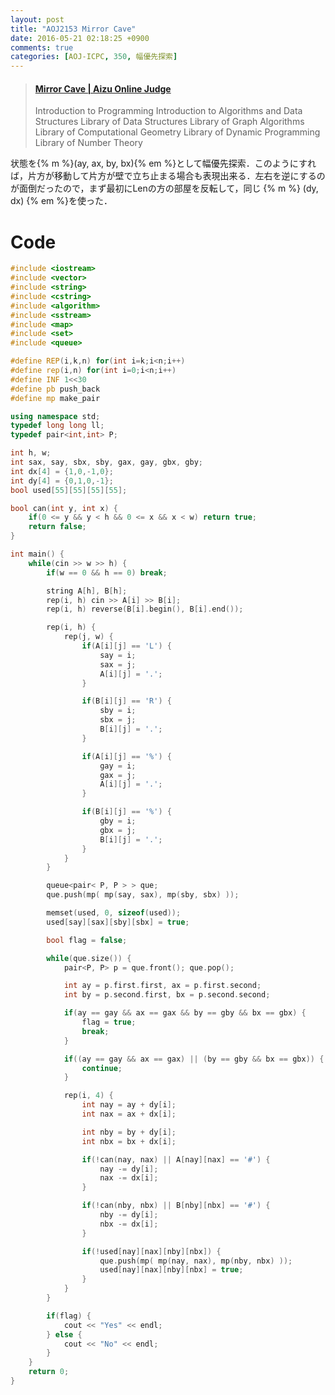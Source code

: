 ```yaml
---
layout: post
title: "AOJ2153 Mirror Cave"
date: 2016-05-21 02:18:25 +0900
comments: true
categories: [AOJ-ICPC, 350, 幅優先探索]
---
```


<blockquote class="embedly-card" data-card-key="39deea93f79745829254c0652225a544" data-card-controls="0" data-card-branding="0" data-card-type="article"><h4><a href="http://judge.u-aizu.ac.jp/onlinejudge/description.jsp?id=2153">Mirror Cave | Aizu Online Judge</a></h4><p>Introduction to Programming Introduction to Algorithms and Data Structures Library of Data Structures Library of Graph Algorithms Library of Computational Geometry Library of Dynamic Programming Library of Number Theory</p></blockquote>
<script async src="//cdn.embedly.com/widgets/platform.js" charset="UTF-8"></script>

<!-- more -->

状態を{% m %}(ay, ax, by, bx){% em %}として幅優先探索．このようにすれば，片方が移動して片方が壁で立ち止まる場合も表現出来る．左右を逆にするのが面倒だったので，まず最初にLenの方の部屋を反転して，同じ {% m %} (dy, dx) {% em %}を使った．


# Code

```cpp
#include <iostream>
#include <vector>
#include <string>
#include <cstring>
#include <algorithm>
#include <sstream>
#include <map>
#include <set>
#include <queue>

#define REP(i,k,n) for(int i=k;i<n;i++)
#define rep(i,n) for(int i=0;i<n;i++)
#define INF 1<<30
#define pb push_back
#define mp make_pair

using namespace std;
typedef long long ll;
typedef pair<int,int> P;

int h, w;
int sax, say, sbx, sby, gax, gay, gbx, gby;
int dx[4] = {1,0,-1,0};
int dy[4] = {0,1,0,-1};
bool used[55][55][55][55];

bool can(int y, int x) {
	if(0 <= y && y < h && 0 <= x && x < w) return true;
	return false;
}

int main() {
	while(cin >> w >> h) {
		if(w == 0 && h == 0) break;

		string A[h], B[h];
		rep(i, h) cin >> A[i] >> B[i];
		rep(i, h) reverse(B[i].begin(), B[i].end());

		rep(i, h) {
			rep(j, w) {
				if(A[i][j] == 'L') {
					say = i;
					sax = j;
					A[i][j] = '.';
				}

				if(B[i][j] == 'R') {
					sby = i;
					sbx = j;
					B[i][j] = '.';
				}

				if(A[i][j] == '%') {
					gay = i;
					gax = j;
					A[i][j] = '.';
				}

				if(B[i][j] == '%') {
					gby = i;
					gbx = j;
					B[i][j] = '.';
				}
			}
		}

		queue<pair< P, P > > que;
		que.push(mp( mp(say, sax), mp(sby, sbx) ));

		memset(used, 0, sizeof(used));
		used[say][sax][sby][sbx] = true;

		bool flag = false;

		while(que.size()) {
			pair<P, P> p = que.front(); que.pop();

			int ay = p.first.first, ax = p.first.second;
			int by = p.second.first, bx = p.second.second;

			if(ay == gay && ax == gax && by == gby && bx == gbx) {
				flag = true;
				break;
			}

			if((ay == gay && ax == gax) || (by == gby && bx == gbx)) {
				continue;
			}

			rep(i, 4) {
				int nay = ay + dy[i];
				int nax = ax + dx[i];

				int nby = by + dy[i];
				int nbx = bx + dx[i];

				if(!can(nay, nax) || A[nay][nax] == '#') {
					nay -= dy[i];
					nax -= dx[i];
				}

				if(!can(nby, nbx) || B[nby][nbx] == '#') {
					nby -= dy[i];
					nbx -= dx[i];
				}

				if(!used[nay][nax][nby][nbx]) {
					que.push(mp( mp(nay, nax), mp(nby, nbx) ));
					used[nay][nax][nby][nbx] = true;
				}
			}
		}

		if(flag) {
			cout << "Yes" << endl;
		} else {
			cout << "No" << endl;
		}
	}
	return 0;
}
```

